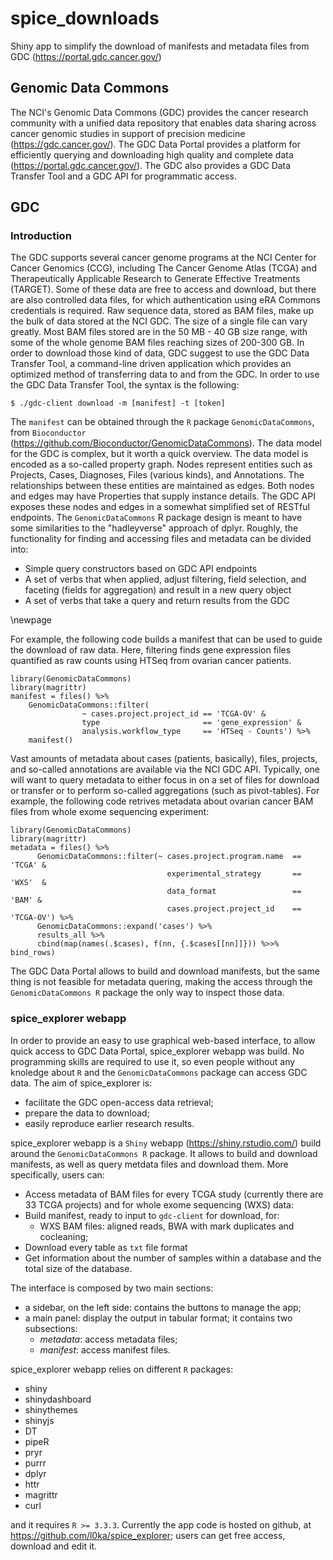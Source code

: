 # spice_downloads
Shiny app to simplify the download of manifests and metadata files from GDC (https://portal.gdc.cancer.gov/) 

## Genomic Data Commons
The NCI's Genomic Data Commons (GDC) provides the cancer research community with
a unified data repository that enables data sharing across cancer genomic 
studies in support of precision medicine (https://gdc.cancer.gov/).
The GDC Data Portal provides a platform for efficiently querying and downloading 
high quality and complete data (https://portal.gdc.cancer.gov/). The GDC also 
provides a GDC Data Transfer Tool and a GDC API for programmatic access.

## GDC
### Introduction
The GDC supports several cancer genome programs at the NCI Center for Cancer 
Genomics (CCG), including The Cancer Genome Atlas (TCGA) and Therapeutically 
Applicable Research to Generate Effective Treatments (TARGET).
Some of these data are free to access and download, but there are also 
controlled data files, for which authentication using eRA Commons credentials is
required. 
Raw sequence data, stored as BAM files, make up the bulk of data stored at the 
NCI GDC. The size of a single file can vary greatly. Most BAM files stored are 
in the 50 MB - 40 GB size range, with some of the whole genome BAM files 
reaching sizes of 200-300 GB. In order to download those kind of data, GDC 
suggest to use the GDC Data Transfer Tool, a command-line driven application 
which provides an optimized method of transferring data to and from the GDC.
In order to use the GDC Data Transfer Tool, the syntax is the following: 
```{r, gdc-client, eval=F}
$ ./gdc-client download -m [manifest] -t [token]
```
The `manifest` can be obtained through the `R` package `GenomicDataCommons`, 
from `Bioconductor` (https://github.com/Bioconductor/GenomicDataCommons). 
The data model for the GDC is complex, but it worth a quick overview. The data 
model is encoded as a so-called property graph. Nodes represent entities such as 
Projects, Cases, Diagnoses, Files (various kinds), and Annotations. The 
relationships between these entities are maintained as edges. Both nodes and 
edges may have Properties that supply instance details. The GDC API exposes 
these nodes and edges in a somewhat simplified set of RESTful endpoints.
The `GenomicDataCommons` R package design is meant to have some similarities to 
the "hadleyverse" approach of dplyr. Roughly, the functionality for finding and 
accessing files and metadata can be divided into:

* Simple query constructors based on GDC API endpoints
* A set of verbs that when applied, adjust filtering, field selection, and 
faceting (fields for aggregation) and result in a new query object 
* A set of verbs that take a query and return results from the GDC

\newpage

For example, the following code builds a manifest that can be used to guide the 
download of raw data. Here, filtering finds gene expression files quantified as 
raw counts using HTSeq from ovarian cancer patients. 

```{r, gdc-manifest, eval=F}
library(GenomicDataCommons)
library(magrittr)
manifest = files() %>% 
    GenomicDataCommons::filter( 
				~ cases.project.project_id == 'TCGA-OV' &
                type                       == 'gene_expression' &
                analysis.workflow_type     == 'HTSeq - Counts') %>%
    manifest()
```

Vast amounts of metadata about cases (patients, basically), files, projects, and 
so-called annotations are available via the NCI GDC API. Typically, one will 
want to query metadata to either focus in on a set of files for download or 
transfer or to perform so-called aggregations (such as pivot-tables).
For example, the following code retrives metadata about ovarian cancer BAM files
from whole exome sequencing experiment: 

```{r, gdc-metadata, eval=F}
library(GenomicDataCommons)
library(magrittr)
metadata = files() %>% 
      GenomicDataCommons::filter(~ cases.project.program.name  == 'TCGA' &
                                   experimental_strategy       == 'WXS'  &
                                   data_format                 == 'BAM' &
                                   cases.project.project_id    == 'TCGA-OV') %>% 
      GenomicDataCommons::expand('cases') %>% 
      results_all %>% 
	  cbind(map(names(.$cases), f(nn, {.$cases[[nn]]})) %>>% bind_rows)
```

The GDC Data Portal allows to build and download manifests, but the same thing is
not feasible for metadata quering, making the access through the
`GenomicDataCommons R` package the only way to inspect those data.

### spice_explorer webapp
In order to provide an easy to use graphical web-based interface, to allow quick 
access to GDC Data Portal, spice_explorer webapp was build. 
No programming skills are required to use it, so even people without any 
knoledge about `R` and the `GenomicDataCommons` package can access GDC data.
The aim of spice_explorer is:

* facilitate the GDC open-access data retrieval;
* prepare the data to download;
* easily reproduce earlier research results.

spice_explorer webapp is a `Shiny` webapp (https://shiny.rstudio.com/) build around
the `GenomicDataCommons R` package. It allows to build and download manifests,
as well as query metdata files and download them. 
More specifically, users can:

* Access metadata of BAM files for every TCGA study (currently there are 33 
TCGA projects) and for whole exome sequencing (WXS) data: 
* Build manifest, ready to input to `gdc-client` for download, for:
    + WXS BAM files: aligned reads, BWA with mark duplicates and cocleaning;
* Download every table as `txt` file format
* Get information about the number of samples within a database and the total
size of the database.

The interface is composed by two main sections:

* a sidebar, on the left side: contains the buttons to manage the app;
* a main panel: display the output in tabular format; it contains two subsections:
    + *metadata*: access metadata files;
    + *manifest*: access manifest files.

spice_explorer webapp relies on different `R` packages:

* shiny
* shinydashboard
* shinythemes
* shinyjs
* DT
* pipeR
* pryr
* purrr
* dplyr
* httr
* magrittr
* curl

and it requires `R >= 3.3.3`. Currently the app code is hosted on github, at 
https://github.com/l0ka/spice_explorer; users can get free access, download and 
edit it.
